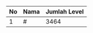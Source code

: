 | No | Nama            | Jumlah Level |
|----|-----------------|--------------|
| 1  | #    |    3464        |
